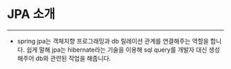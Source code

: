 # JPA 소개

----

- spring jpa는 객체지향 프로그래밍과 db 릴레이션 관계를 연결해주는 역할을 합니다. 쉽게 말해 jpa는 hibernate라는 기술을 이용해 sql query를 개발자 대신 생성해주어 db와 관련된 작업을 해줍니다.
